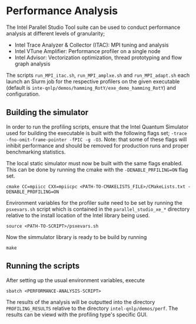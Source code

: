 # Performance Analysis

The Intel Parallel Studio Tool suite can be used to conduct performance analysis at different levels of granularity;

- Intel Trace Analyzer & Collector (ITAC): MPI tuning and analysis
- Intel VTune Amplifier: Performance profiler on a single node
- Intel Advisor: Vectorization optimization, thread prototyping and flow graph analysis

The scripts `run_MPI_itac.sh`, `run_MPI_amplxe.sh` and `run_MPI_adapt.sh` each launch an Slurm job for the respective profilers on the given executable (default is `inte-qnlp/demos/hamming_RotY/exe_demo_hamming_RotY`) and configuration.

## Building the simulator
In order to run the profiling scripts, ensure that the Intel Quantum Simulator used for building the executable is built with the following flags set; `-trace -fno-omit-frame-pointer -fPIC -g -O3`. Note: that some of these flags will inhibit performance and should be removed for production runs and proper benchmarking statistics.

The local static simulator must now be built with the same flags enabled. This can be done by running the cmake with the `-DENABLE_PRFILING=ON` flag set.

```
cmake CC=mpiicc CXX=mpiicpc <PATH-TO-CMAKELISTS_FILE>/CMakeLists.txt -DENABLE_PROFILING=ON
```

Environment variables for the profiler suite need to be set by running the `psxevars.sh` script which is contained in the `parallel_studio_xe_*` directory relative to the install location of the  Intel library being used.

```
source <PATH-TO-SCRIPT>/psxevars.sh
```

Now the simmulator library is ready to be build by running

```
make
```

## Running the scripts
After setting up the usual environment variables, execute
```
sbatch <PERFORMANCE-ANALYSIS-SCRIPT>
```

The results of the analysis will be outputted into the directory `PROFILING_RESULTS` relative to the directory `intel-qnlp/demos/perf`. The results can be viewd with the profiling type's specific GUI.